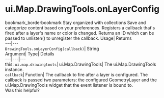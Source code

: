  
#  ui.Map.DrawingTools.onLayerConfig 
bookmark_borderbookmark Stay organized with collections  Save and categorize content based on your preferences.
Registers a callback that's fired after a layer's name or color is changed. 
Returns an ID which can be passed to unlisten() to unregister the callback.
Usage| Returns  
---|---  
`DrawingTools.onLayerConfig(callback)`| String  
Argument| Type| Details  
---|---|---  
this: `ui.map.drawingtools`| ui.Map.DrawingTools| The ui.Map.DrawingTools instance.  
`callback`| Function| The callback to fire after a layer is configured. The callback is passed two parameters: the configured GeometryLayer and the ui.Map.DrawingTools widget that the event listener is bound to.  
Was this helpful?
